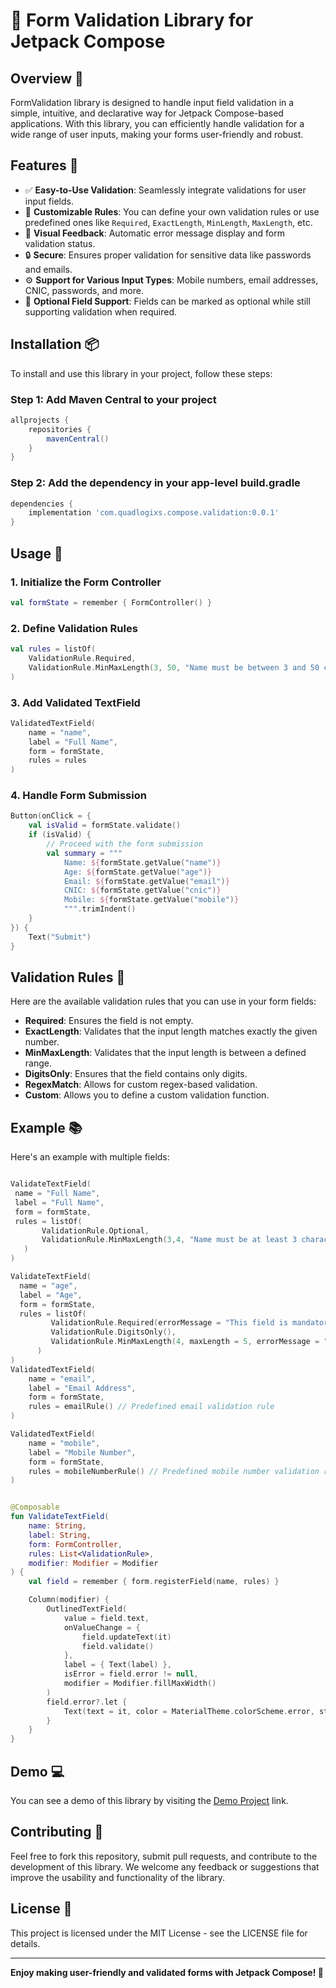
# 🎯 Form Validation Library for Jetpack Compose

## Overview 🚀
FormValidation library is designed to handle input field validation in a simple, intuitive, and declarative way for Jetpack Compose-based applications. With this library, you can efficiently handle validation for a wide range of user inputs, making your forms user-friendly and robust.

## Features 🌟
- ✅ **Easy-to-Use Validation**: Seamlessly integrate validations for user input fields.
- 📏 **Customizable Rules**: You can define your own validation rules or use predefined ones like `Required`, `ExactLength`, `MinLength`, `MaxLength`, etc.
- 📱 **Visual Feedback**: Automatic error message display and form validation status.
- 🔒 **Secure**: Ensures proper validation for sensitive data like passwords and emails.
- ⚙️ **Support for Various Input Types**: Mobile numbers, email addresses, CNIC, passwords, and more.
- 💪 **Optional Field Support**: Fields can be marked as optional while still supporting validation when required.

## Installation 📦
To install and use this library in your project, follow these steps:

### Step 1: Add Maven Central to your project
```gradle
allprojects {
    repositories {
        mavenCentral()
    }
}
```

### Step 2: Add the dependency in your app-level build.gradle
```gradle
dependencies {
    implementation 'com.quadlogixs.compose.validation:0.0.1'
}
```

## Usage 📘

### 1. Initialize the Form Controller
```kotlin
val formState = remember { FormController() }
```

### 2. Define Validation Rules
```kotlin
val rules = listOf(
    ValidationRule.Required,
    ValidationRule.MinMaxLength(3, 50, "Name must be between 3 and 50 characters")
)
```

### 3. Add Validated TextField
```kotlin
ValidatedTextField(
    name = "name",
    label = "Full Name",
    form = formState,
    rules = rules
)
```

### 4. Handle Form Submission
```kotlin
Button(onClick = {
    val isValid = formState.validate()
    if (isValid) {
        // Proceed with the form submission
        val summary = """
            Name: ${formState.getValue("name")}
            Age: ${formState.getValue("age")}
            Email: ${formState.getValue("email")}
            CNIC: ${formState.getValue("cnic")}
            Mobile: ${formState.getValue("mobile")}
            """.trimIndent()
    }
}) {
    Text("Submit")
}
```

## Validation Rules 📝
Here are the available validation rules that you can use in your form fields:

- **Required**: Ensures the field is not empty.
- **ExactLength**: Validates that the input length matches exactly the given number.
- **MinMaxLength**: Validates that the input length is between a defined range.
- **DigitsOnly**: Ensures that the field contains only digits.
- **RegexMatch**: Allows for custom regex-based validation.
- **Custom**: Allows you to define a custom validation function.

## Example 📚
Here's an example with multiple fields:

```kotlin

ValidateTextField(
 name = "Full Name",
 label = "Full Name",
 form = formState,
 rules = listOf(
       ValidationRule.Optional,
       ValidationRule.MinMaxLength(3,4, "Name must be at least 3 characters"),
   )
)

ValidateTextField(
  name = "age",
  label = "Age",
  form = formState,
  rules = listOf(
         ValidationRule.Required(errorMessage = "This field is mandatory"),
         ValidationRule.DigitsOnly(),
         ValidationRule.MinMaxLength(4, maxLength = 5, errorMessage = "Must be at least 4"),
      )
)
ValidatedTextField(
    name = "email",
    label = "Email Address",
    form = formState,
    rules = emailRule() // Predefined email validation rule
)

ValidatedTextField(
    name = "mobile",
    label = "Mobile Number",
    form = formState,
    rules = mobileNumberRule() // Predefined mobile number validation rule
)


@Composable
fun ValidateTextField(
    name: String,
    label: String,
    form: FormController,
    rules: List<ValidationRule>,
    modifier: Modifier = Modifier
) {
    val field = remember { form.registerField(name, rules) }

    Column(modifier) {
        OutlinedTextField(
            value = field.text,
            onValueChange = {
                field.updateText(it)
                field.validate()
            },
            label = { Text(label) },
            isError = field.error != null,
            modifier = Modifier.fillMaxWidth()
        )
        field.error?.let {
            Text(text = it, color = MaterialTheme.colorScheme.error, style = MaterialTheme.typography.bodySmall)
        }
    }
}
```

## Demo 💻
You can see a demo of this library by visiting the [Demo Project](#) link.

## Contributing 🤝
Feel free to fork this repository, submit pull requests, and contribute to the development of this library. We welcome any feedback or suggestions that improve the usability and functionality of the library.

## License 📄
This project is licensed under the MIT License - see the LICENSE file for details.

---
**Enjoy making user-friendly and validated forms with Jetpack Compose! 🚀**
